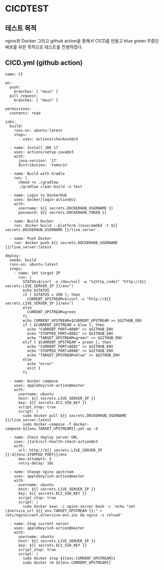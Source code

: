 # CICDTEST


## 테스트 목적

nginx와 Docker 그리고 github action을 통해서 CICD를 만들고 blue green 무중단 배포를 위한 목적으로 테스트를 진행하였다.


## CICD.yml (github action)


    name: CI
    
    on:
      push:
        branches: [ "main" ]
      pull_request:
        branches: [ "main" ]
    
    permissions:
      contents: read
    
    jobs:
      build:
        runs-on: ubuntu-latest
        steps:
          - uses: actions/checkout@v3

      - name: Install JDK 17
        uses: actions/setup-java@v3
        with:
          java-version: '17'
          distribution: 'temurin'

      - name: Build with Gradle
        run: |
          chmod +x ./gradlew
          ./gradlew clean build -x test

      - name: Login to DockerHub
        uses: docker/login-action@v1
        with:
          username: ${{ secrets.DOCKERHUB_USERNAME }}
          password: ${{ secrets.DOCKERHUB_TOKEN }}

      - name: Build Docker
        run: docker build --platform linux/amd64 -t ${{ secrets.DOCKERHUB_USERNAME }}/live_server .

      - name: Push Docker
        run: docker push ${{ secrets.DOCKERHUB_USERNAME }}/live_server:latest

    deploy:
      needs: build
      runs-on: ubuntu-latest
      steps:
        - name: Set target IP
          run: |
            STATUS=$(curl -o /dev/null -w "%{http_code}" "http://${{ secrets.LIVE_SERVER_IP }}/env")
            echo $STATUS
            if [ $STATUS = 200 ]; then
              CURRENT_UPSTREAM=$(curl -s "http://${{ secrets.LIVE_SERVER_IP }}/env")
            else
              CURRENT_UPSTREAM=green
            fi
            echo CURRENT_UPSTREAM=$CURRENT_UPSTREAM >> $GITHUB_ENV
            if [ $CURRENT_UPSTREAM = blue ]; then
              echo "CURRENT_PORT=8080" >> $GITHUB_ENV
              echo "STOPPED_PORT=8081" >> $GITHUB_ENV
              echo "TARGET_UPSTREAM=green" >> $GITHUB_ENV
            elif [ $CURRENT_UPSTREAM = green ]; then
              echo "CURRENT_PORT=8081" >> $GITHUB_ENV
              echo "STOPPED_PORT=8080" >> $GITHUB_ENV
              echo "TARGET_UPSTREAM=blue" >> $GITHUB_ENV
            else
              echo "error"
              exit 1
            fi

      - name: Docker compose
        uses: appleboy/ssh-action@master
        with:
          username: ubuntu
          host: ${{ secrets.LIVE_SERVER_IP }}
          key: ${{ secrets.EC2_SSH_KEY }}
          script_stop: true
          script: |
            sudo docker pull ${{ secrets.DOCKERHUB_USERNAME }}/live_server:latest
            sudo docker-compose -f docker-compose-${{env.TARGET_UPSTREAM}}.yml up -d

      - name: Check deploy server URL
        uses: jtalk/url-health-check-action@v3
        with:
          url: http://${{ secrets.LIVE_SERVER_IP }}:${{env.STOPPED_PORT}}/env
          max-attempts: 5
          retry-delay: 10s

      - name: Change nginx upstream
        uses: appleboy/ssh-action@master
        with:
          username: ubuntu
          host: ${{ secrets.LIVE_SERVER_IP }}
          key: ${{ secrets.EC2_SSH_KEY }}
          script_stop: true
          script: |
            sudo docker exec -i nginx-server bash -c 'echo "set \$service_url ${{ env.TARGET_UPSTREAM }};" > /etc/nginx/conf.d/service-env.inc && nginx -s reload'
            
      - name: Stop current server
        uses: appleboy/ssh-action@master
        with:
          username: ubuntu
          host: ${{ secrets.LIVE_SERVER_IP }}
          key: ${{ secrets.EC2_SSH_KEY }}
          script_stop: true
          script: |
            sudo docker stop ${{env.CURRENT_UPSTREAM}}
            sudo docker rm ${{env.CURRENT_UPSTREAM}}
